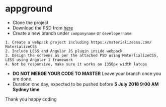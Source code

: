 # appground

- Clone the project
- Download the PSD from [here](https://s3-ap-southeast-2.amazonaws.com/pooltrackr-apk/psd.zip)
- Create a new branch under `companyname` or `developername`

```
1. Create a webpack project including https://materializecss.com/ MaterializeCSS
2. Include LESS and Angular JS plugin inside webpack
3. Design the screens as per the attached PSD using MaterlializeCSS, LESS using Angular 1 framework
4. Not be responsive, make sure it works on 1350px width latops
```
-  **DO NOT MERGE YOUR CODE TO MASTER**  Leave your branch once you are done.
- Duration one day, expected to be pushed before **5 July 2018 9:00 AM Sydney time**

Thank you happy coding
